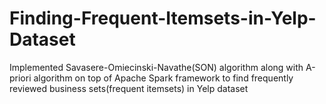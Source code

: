 # Finding-Frequent-Itemsets-in-Yelp-Dataset
Implemented Savasere-Omiecinski-Navathe(SON) algorithm along with A-priori algorithm on top of Apache Spark framework to find frequently reviewed business sets(frequent itemsets) in Yelp dataset
